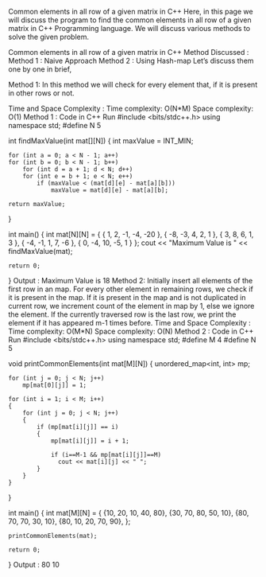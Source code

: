 Common elements in all row of a given matrix in C++
Here, in this page we will discuss the program to find the common elements in all row of a given matrix in C++ Programming language. We will discuss various methods to solve the given problem.

Common elements in all row of a given matrix in C++
Method Discussed :
Method 1 : Naive Approach
Method 2 : Using Hash-map
Let’s discuss them one by one in brief,

Method 1:
In this method we will check for every element that, if it is present in other rows or not.

Time and Space Complexity :
Time complexity: O(N*M)
Space complexity: O(1)
Method 1 : Code in C++
Run
#include <bits/stdc++.h>
using namespace std;
#define N 5

int findMaxValue(int mat[][N])
{
    int maxValue = INT_MIN;

    for (int a = 0; a < N - 1; a++)
    for (int b = 0; b < N - 1; b++)
        for (int d = a + 1; d < N; d++)
        for (int e = b + 1; e < N; e++)
            if (maxValue < (mat[d][e] - mat[a][b]))
                maxValue = mat[d][e] - mat[a][b];
 
    return maxValue;
}
 
int main()
{
int mat[N][N] = {
                { 1, 2, -1, -4, -20 },
                { -8, -3, 4, 2, 1 },
                { 3, 8, 6, 1, 3 },
                { -4, -1, 1, 7, -6 },
                { 0, -4, 10, -5, 1 }
            };
    cout << "Maximum Value is " << findMaxValue(mat);
 
    return 0;
}
Output :
Maximum Value is 18
Method 2:
Initially insert all elements of the first row in an map.
For every other element in remaining rows, we check if it is present in the map.
If it is present in the map and is not duplicated in current row, we increment count of the element in map by 1, else we ignore the element.
If the currently traversed row is the last row, we print the element if it has appeared m-1 times before.
Time and Space Complexity :
Time complexity: O(M*N)
Space complexity: O(N)
Method 2 : Code in C++
Run
#include <bits/stdc++.h>
using namespace std;
#define M 4
#define N 5
 
void printCommonElements(int mat[M][N])
{
    unordered_map<int, int> mp;
 
    for (int j = 0; j < N; j++)
        mp[mat[0][j]] = 1;
 
    for (int i = 1; i < M; i++)
    {
        for (int j = 0; j < N; j++)
        {
            if (mp[mat[i][j]] == i)
            {
                mp[mat[i][j]] = i + 1;
 
                if (i==M-1 && mp[mat[i][j]]==M)
                  cout << mat[i][j] << " ";
            }
        }
    }
}
 
int main()
{
    int mat[M][N] =
    {
        {10, 20, 10, 40, 80},
        {30, 70, 80, 50, 10},
        {80, 70, 70, 30, 10},
        {80, 10, 20, 70, 90},
    };
 
    printCommonElements(mat);
 
    return 0;
} 
Output :
80 10
